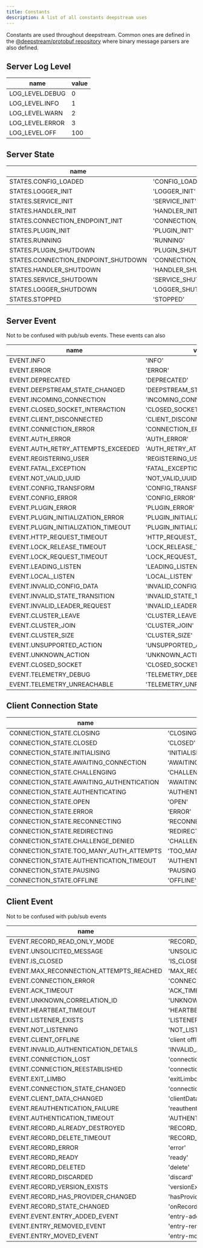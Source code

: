 ```yaml
---
title: Constants
description: A list of all constants deepstream uses
---
```


Constants are used throughout deepstream. Common ones are defined in the [@deepstream/protobuf repository](https://github.com/deepstreamIO/deepstream.io-protobuf-js) where binary message parsers are also defined.

## Server Log Level

name| value
---|---
LOG_LEVEL.DEBUG | 0
LOG_LEVEL.INFO | 1
LOG_LEVEL.WARN | 2
LOG_LEVEL.ERROR | 3
LOG_LEVEL.OFF | 100


## Server State

name| value
---|---
STATES.CONFIG_LOADED| 'CONFIG_LOADED'
STATES.LOGGER_INIT | 'LOGGER_INIT'
STATES.SERVICE_INIT | 'SERVICE_INIT'
STATES.HANDLER_INIT | 'HANDLER_INIT'
STATES.CONNECTION_ENDPOINT_INIT | 'CONNECTION_ENDPOINT_INIT'
STATES.PLUGIN_INIT | 'PLUGIN_INIT'
STATES.RUNNING | 'RUNNING'
STATES.PLUGIN_SHUTDOWN | 'PLUGIN_SHUTDOWN'
STATES.CONNECTION_ENDPOINT_SHUTDOWN | 'CONNECTION_ENDPOINT_SHUTDOWN'
STATES.HANDLER_SHUTDOWN | 'HANDLER_SHUTDOWN'
STATES.SERVICE_SHUTDOWN | 'SERVICE_SHUTDOWN'
STATES.LOGGER_SHUTDOWN | 'LOGGER_SHUTDOWN'
STATES.STOPPED | 'STOPPED'

## Server Event

Not to be confused with pub/sub events. These events can also

name| value
---|---
EVENT.INFO | 'INFO'
EVENT.ERROR | 'ERROR'
EVENT.DEPRECATED | 'DEPRECATED'
EVENT.DEEPSTREAM_STATE_CHANGED | 'DEEPSTREAM_STATE_CHANGED'
EVENT.INCOMING_CONNECTION | 'INCOMING_CONNECTION'
EVENT.CLOSED_SOCKET_INTERACTION | 'CLOSED_SOCKET_INTERACTION'
EVENT.CLIENT_DISCONNECTED | 'CLIENT_DISCONNECTED'
EVENT.CONNECTION_ERROR | 'CONNECTION_ERROR'
EVENT.AUTH_ERROR | 'AUTH_ERROR'
EVENT.AUTH_RETRY_ATTEMPTS_EXCEEDED | 'AUTH_RETRY_ATTEMPTS_EXCEEDED'
EVENT.REGISTERING_USER | 'REGISTERING_USER'
EVENT.FATAL_EXCEPTION | 'FATAL_EXCEPTION'
EVENT.NOT_VALID_UUID | 'NOT_VALID_UUID'
EVENT.CONFIG_TRANSFORM | 'CONFIG_TRANSFORM'
EVENT.CONFIG_ERROR | 'CONFIG_ERROR'
EVENT.PLUGIN_ERROR | 'PLUGIN_ERROR'
EVENT.PLUGIN_INITIALIZATION_ERROR | 'PLUGIN_INITIALIZATION_ERROR'
EVENT.PLUGIN_INITIALIZATION_TIMEOUT | 'PLUGIN_INITIALIZATION_TIMEOUT'
EVENT.HTTP_REQUEST_TIMEOUT | 'HTTP_REQUEST_TIMEOUT'
EVENT.LOCK_RELEASE_TIMEOUT | 'LOCK_RELEASE_TIMEOUT'
EVENT.LOCK_REQUEST_TIMEOUT | 'LOCK_REQUEST_TIMEOUT'
EVENT.LEADING_LISTEN | 'LEADING_LISTEN'
EVENT.LOCAL_LISTEN | 'LOCAL_LISTEN'
EVENT.INVALID_CONFIG_DATA | 'INVALID_CONFIG_DATA'
EVENT.INVALID_STATE_TRANSITION | 'INVALID_STATE_TRANSITION'
EVENT.INVALID_LEADER_REQUEST | 'INVALID_LEADER_REQUEST'
EVENT.CLUSTER_LEAVE | 'CLUSTER_LEAVE'
EVENT.CLUSTER_JOIN | 'CLUSTER_JOIN'
EVENT.CLUSTER_SIZE | 'CLUSTER_SIZE'
EVENT.UNSUPPORTED_ACTION | 'UNSUPPORTED_ACTION'
EVENT.UNKNOWN_ACTION | 'UNKNOWN_ACTION'
EVENT.CLOSED_SOCKET | 'CLOSED_SOCKET'
EVENT.TELEMETRY_DEBUG | 'TELEMETRY_DEBUG'
EVENT.TELEMETRY_UNREACHABLE | 'TELEMETRY_UNREACHABLE'

## Client Connection State

name| value
---|---
CONNECTION_STATE.CLOSING | 'CLOSING'
CONNECTION_STATE.CLOSED | 'CLOSED'
CONNECTION_STATE.INITIALISING | 'INITIALISING'
CONNECTION_STATE.AWAITING_CONNECTION | 'AWAITING_CONNECTION'
CONNECTION_STATE.CHALLENGING | 'CHALLENGING'
CONNECTION_STATE.AWAITING_AUTHENTICATION | 'AWAITING_AUTHENTICATION'
CONNECTION_STATE.AUTHENTICATING | 'AUTHENTICATING'
CONNECTION_STATE.OPEN | 'OPEN'
CONNECTION_STATE.ERROR | 'ERROR'
CONNECTION_STATE.RECONNECTING | 'RECONNECTING'
CONNECTION_STATE.REDIRECTING | 'REDIRECTING'
CONNECTION_STATE.CHALLENGE_DENIED | 'CHALLENGE_DENIED'
CONNECTION_STATE.TOO_MANY_AUTH_ATTEMPTS | 'TOO_MANY_AUTH_ATTEMPTS'
CONNECTION_STATE.AUTHENTICATION_TIMEOUT | 'AUTHENTICATION_TIMEOUT'
CONNECTION_STATE.PAUSING | 'PAUSING'
CONNECTION_STATE.OFFLINE | 'OFFLINE'

## Client Event

Not to be confused with pub/sub events

name| value
---|---
EVENT.RECORD_READ_ONLY_MODE | 'RECORD_READ_ONLY_MODE'
EVENT.UNSOLICITED_MESSAGE | 'UNSOLICITED_MESSAGE'
EVENT.IS_CLOSED | 'IS_CLOSED'
EVENT.MAX_RECONNECTION_ATTEMPTS_REACHED | 'MAX_RECONNECTION_ATTEMPTS_REACHED'
EVENT.CONNECTION_ERROR | 'CONNECTION_ERROR'
EVENT.ACK_TIMEOUT | 'ACK_TIMEOUT'
EVENT.UNKNOWN_CORRELATION_ID | 'UNKNOWN_CORRELATION_ID'
EVENT.HEARTBEAT_TIMEOUT | 'HEARTBEAT_TIMEOUT'
EVENT.LISTENER_EXISTS | 'LISTENER_EXISTS'
EVENT.NOT_LISTENING | 'NOT_LISTENING'
EVENT.CLIENT_OFFLINE | 'client offline'
EVENT.INVALID_AUTHENTICATION_DETAILS | 'INVALID_AUTHENTICATION_DETAILS'
EVENT.CONNECTION_LOST | 'connectionLost'
EVENT.CONNECTION_REESTABLISHED | 'connectionReestablished'
EVENT.EXIT_LIMBO | 'exitLimbo'
EVENT.CONNECTION_STATE_CHANGED | 'connectionStateChanged'
EVENT.CLIENT_DATA_CHANGED | 'clientDataChanged'
EVENT.REAUTHENTICATION_FAILURE | 'reauthenticationFailure'
EVENT.AUTHENTICATION_TIMEOUT | 'AUTHENTICATION_TIMEOUT'
EVENT.RECORD_ALREADY_DESTROYED | 'RECORD_ALREADY_DESTROYED'
EVENT.RECORD_DELETE_TIMEOUT | 'RECORD_DELETE_TIMEOUT'
EVENT.RECORD_ERROR | 'error'
EVENT.RECORD_READY | 'ready'
EVENT.RECORD_DELETED | 'delete'
EVENT.RECORD_DISCARDED | 'discard'
EVENT.RECORD_VERSION_EXISTS | 'versionExists'
EVENT.RECORD_HAS_PROVIDER_CHANGED | 'hasProviderChanged'
EVENT.RECORD_STATE_CHANGED | 'onRecordStateChanged'
EVENT.EVENT.ENTRY_ADDED_EVENT | 'entry-added'
EVENT.ENTRY_REMOVED_EVENT | 'entry-removed'
EVENT.ENTRY_MOVED_EVENT | 'entry-moved'
